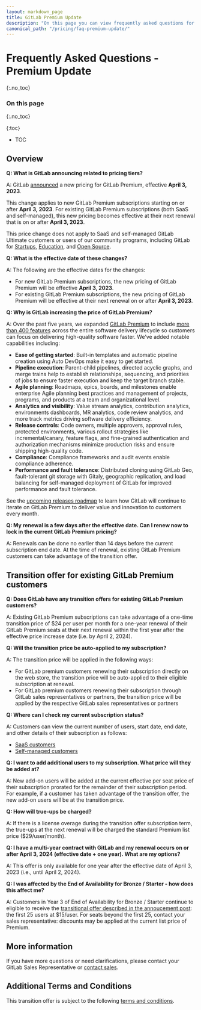 ```yaml
---
layout: markdown_page
title: GitLab Premium Update
description: "On this page you can view frequently asked questions for changes related to GitLab Premium Update and its evolution"
canonical_path: "/pricing/faq-premium-update/"
---
```


# Frequently Asked Questions - Premium Update

{:.no_toc}

### On this page

{:.no_toc}

{:toc}

- TOC


## Overview

**Q: What is GitLab announcing related to pricing tiers?**  

A: GitLab [announced](https://about.gitlab.com/blog/2023/03/02/gitlab-premium-update/) a new pricing for GitLab Premium, effective **April 3, 2023**. 

This change applies to new GitLab Premium subscriptions starting on or after **April 3, 2023**. For existing GitLab Premium subscriptions (both SaaS and self-managed), this new pricing becomes effective at their next renewal that is on or after **April 3, 2023**. 

This price change does not apply to SaaS and self-managed GitLab Ultimate customers or users of our community programs, including GitLab for [Startups](https://about.gitlab.com/solutions/startups/), [Education](https://about.gitlab.com/solutions/education/), and [Open Source](https://about.gitlab.com/solutions/open-source/). 

**Q: What is the effective date of these changes?** 

A: The following are the effective dates for the changes:
- For new GitLab Premium subscriptions, the new pricing of GitLab Premium will be effective **April 3, 2023**.
- For existing GitLab Premium subscriptions, the new pricing of GitLab Premium will be effective at their next renewal on or after **April 3, 2023**. 

**Q: Why is GitLab increasing the price of GitLab Premium?** 

A: Over the past five years, we expanded [GitLab Premium](https://about.gitlab.com/pricing/premium/) to include [more than 400 features](https://gitlab-com.gitlab.io/cs-tools/gitlab-cs-tools/what-is-new-since/?tab=features&minVersion=10_05&selectedMinTier=premium&selectedMaxTier=premium) across the entire software delivery lifecycle so customers can focus on delivering high-quality software faster. We’ve added notable capabilities including:
- **Ease of getting started**: Built-in templates and automatic pipeline creation using Auto DevOps make it easy to get started.
- **Pipeline execution**: Parent-child pipelines, directed acyclic graphs, and merge trains help to establish relationships, sequencing, and priorities of jobs to ensure faster execution and keep the target branch stable.
- **Agile planning**: Roadmaps, epics, boards, and milestones enable enterprise Agile planning best practices and management of projects, programs, and products at a team and organizational level.
- **Analytics and visibility**: Value stream analytics, contribution analytics, environments dashboards, MR analytics, code review analytics, and more track metrics driving software delivery efficiency.
- **Release controls**: Code owners, multiple approvers, approval rules, protected environments, various rollout strategies like incremental/canary, feature flags, and fine-grained authentication and authorization mechanisms minimize production risks and ensure shipping high-quality code.
- **Compliance**: Compliance frameworks and audit events enable compliance adherence.
- **Performance and fault tolerance**: Distributed cloning using GitLab Geo, fault-tolerant git storage with Gitaly, geographic replication, and load balancing for self-managed deployment of GitLab for improved performance and fault tolerance. 

See the [upcoming releases roadmap](https://about.gitlab.com/direction/paid_tiers/) to learn how GitLab will continue to iterate on GitLab Premium to deliver value and innovation to customers every month. 


**Q: My renewal is a few days after the effective date. Can I renew now to lock in the current GitLab Premium pricing?** 

A: Renewals can be done no earlier than 14 days before the current subscription end date. At the time of renewal, existing GitLab Premium customers can take advantage of the transition offer.

## Transition offer for existing GitLab Premium customers

**Q: Does GitLab have any transition offers for existing GitLab Premium customers?** 

A: Existing GitLab Premium subscriptions can take advantage of a one-time transition price of $24 per user per month for a one-year renewal of their GitLab Premium seats at their next renewal within the first year after the effective price increase date (i.e. by April 2, 2024). 

**Q: Will the transition price be auto-applied to my subscription?** 

A: The transition price will be applied in the following ways:
- For GitLab premium customers renewing their subscription directly on the web store, the transition price will be auto-applied to their eligible subscription at renewal. 
- For GitLab premium customers renewing their subscription through GitLab sales representatives or partners, the transition price will be applied by the respective GitLab sales representatives or partners

**Q: Where can I check my current subscription status?** 

A: Customers can view the current number of users, start date, end date, and other details of their subscription as follows:
- [SaaS customers](https://docs.gitlab.com/ee/subscriptions/gitlab_com/#view-your-gitlabcom-subscription)
- [Self-managed customers](https://docs.gitlab.com/ee/subscriptions/self_managed/index.html#view-your-subscription)

**Q: I want to add additional users to my subscription. What price will they be added at?** 

A: New add-on users will be added at the current effective per seat price of their subscription prorated for the remainder of their subscription period. For example, if a customer has taken advantage of the transition offer, the new add-on users will be at the transition price.

**Q: How will true-ups be charged?** 

A: If there is a license overage during the transition offer subscription term, the true-ups at the next renewal will be charged the standard Premium list price ($29/user/month).


**Q: I have a multi-year contract with GitLab and my renewal occurs on or after April 3, 2024 (effective date + one year). What are my options?** 

A: This offer is only available for one year after the effective date of April 3, 2023 (i.e., until April 2, 2024).

**Q: I was affected by the End of Availability for Bronze / Starter - how does this affect me?** 

A: Customers in Year 3 of End of Availability for Bronze / Starter continue to eligible to receive the [transitional offer described in the annoucement post](/blog/2021/01/26/new-gitlab-product-subscription-model/#timeline-and-transition-offers): the first 25 users at $15/user. For seats beyond the first 25, contact your sales representative: discounts may be applied at the current list price of Premium.

## More information

If you have more questions or need clarifications, please contact your GitLab Sales Representative or [contact sales](https://page.gitlab.com/premium-update.html).

## Additional Terms and Conditions

This transition offer is subject to the following [terms and conditions](https://about.gitlab.com/pricing/terms).


